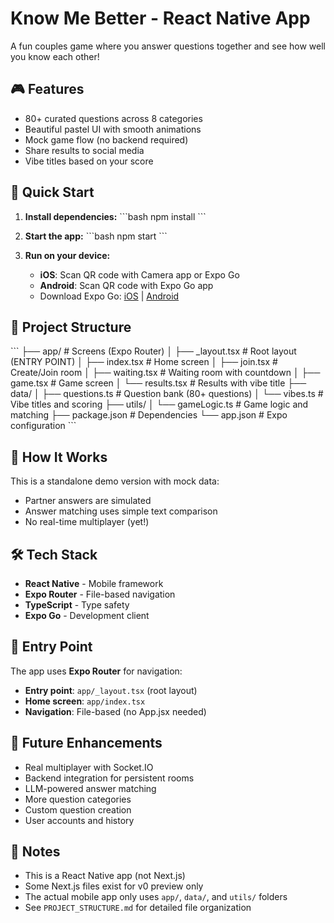 # Know Me Better - React Native App

A fun couples game where you answer questions together and see how well you know each other!

## 🎮 Features

- 80+ curated questions across 8 categories
- Beautiful pastel UI with smooth animations
- Mock game flow (no backend required)
- Share results to social media
- Vibe titles based on your score

## 🚀 Quick Start

1. **Install dependencies:**
\`\`\`bash
npm install
\`\`\`

2. **Start the app:**
\`\`\`bash
npm start
\`\`\`

3. **Run on your device:**
   - **iOS**: Scan QR code with Camera app or Expo Go
   - **Android**: Scan QR code with Expo Go app
   - Download Expo Go: [iOS](https://apps.apple.com/app/expo-go/id982107779) | [Android](https://play.google.com/store/apps/details?id=host.exp.exponent)

## 📁 Project Structure

\`\`\`
├── app/                    # Screens (Expo Router)
│   ├── _layout.tsx        # Root layout (ENTRY POINT)
│   ├── index.tsx          # Home screen
│   ├── join.tsx           # Create/Join room
│   ├── waiting.tsx        # Waiting room with countdown
│   ├── game.tsx           # Game screen
│   └── results.tsx        # Results with vibe title
├── data/
│   ├── questions.ts       # Question bank (80+ questions)
│   └── vibes.ts          # Vibe titles and scoring
├── utils/
│   └── gameLogic.ts      # Game logic and matching
├── package.json           # Dependencies
└── app.json              # Expo configuration
\`\`\`

## 🎯 How It Works

This is a standalone demo version with mock data:
- Partner answers are simulated
- Answer matching uses simple text comparison
- No real-time multiplayer (yet!)

## 🛠️ Tech Stack

- **React Native** - Mobile framework
- **Expo Router** - File-based navigation
- **TypeScript** - Type safety
- **Expo Go** - Development client

## 📱 Entry Point

The app uses **Expo Router** for navigation:
- **Entry point**: `app/_layout.tsx` (root layout)
- **Home screen**: `app/index.tsx`
- **Navigation**: File-based (no App.jsx needed)

## 🔮 Future Enhancements

- Real multiplayer with Socket.IO
- Backend integration for persistent rooms
- LLM-powered answer matching
- More question categories
- Custom question creation
- User accounts and history

## 📝 Notes

- This is a React Native app (not Next.js)
- Some Next.js files exist for v0 preview only
- The actual mobile app only uses `app/`, `data/`, and `utils/` folders
- See `PROJECT_STRUCTURE.md` for detailed file organization
